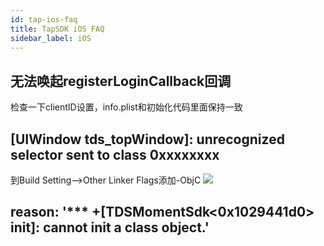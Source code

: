 ```yaml
---
id: tap-ios-faq
title: TapSDK iOS FAQ
sidebar_label: iOS
---
```


## 无法唤起registerLoginCallback回调
检查一下clientID设置，info.plist和初始化代码里面保持一致

## [UIWindow tds_topWindow]: unrecognized selector sent to class 0xxxxxxxx
到Build Setting-->Other Linker Flags添加-ObjC
![](https://qnblog.ijemy.com/xd_ios_003.png)

## reason: '*** +[TDSMomentSdk<0x1029441d0> init]: cannot init a class object.'
